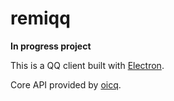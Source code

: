 # remiqq

**In progress project**

This is a QQ client built with [Electron](https://www.electronjs.org/).

Core API provided by [oicq](https://github.com/takayama-lily/oicq).